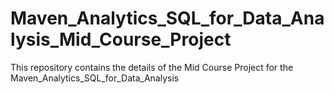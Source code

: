 # Maven_Analytics_SQL_for_Data_Analysis_Mid_Course_Project
This repository contains the details of the Mid Course Project for the Maven_Analytics_SQL_for_Data_Analysis
